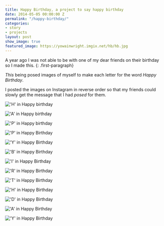 ```yaml
---
title: Happy Birthday, a project to say happy birthday
date: 2014-05-05 00:00:00 Z
permalink: "/happy-birthday/"
categories:
- story
- projects
layout: post
show_image: true
featured_image: https://yowainwright.imgix.net/hb/hb.jpg
---
```


A year ago I was not able to be with one of my dear friends on their birthday so I made this.
{: .first-paragraph}

_This_ being posed images of myself to make each letter for the word _Happy Birthday_.

I posted the images on Instagram in reverse order so that my friends could slowly get the message that I had _posed_ for them.

!['H' in Happy birthday](https://yowainwright.imgix.net/hb/h.jpg)

!['A' in Happy birthday](https://yowainwright.imgix.net/hb/a.jpg)

!['P' in Happy birthday](https://yowainwright.imgix.net/hb/p.jpg)

!['P' in Happy Birthday](https://yowainwright.imgix.net/hb/p2.jpg)

!['Y' in Happy Birthday](https://yowainwright.imgix.net/hb/y.jpg)

!['B' in Happy Birthday](https://yowainwright.imgix.net/hb/b.jpg)

!['I' in Happy Birthday](https://yowainwright.imgix.net/hb/i.jpg)

!['R' in Happy Birthday](https://yowainwright.imgix.net/hb/r.jpg)

!['T' in Happy Birthday](https://yowainwright.imgix.net/hb/t.jpg)

!['H' in Happy Birthday](https://yowainwright.imgix.net/hb/h.jpg)

!['D' in Happy Birthday](https://yowainwright.imgix.net/hb/d.jpg)

!['A' in Happy Birthday](https://yowainwright.imgix.net/hb/a.jpg)

!['Y' in Happy Birthday](https://yowainwright.imgix.net/hb/y2.jpg)
